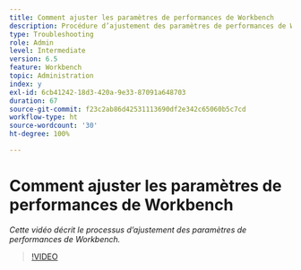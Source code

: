 ```yaml
---
title: Comment ajuster les paramètres de performances de Workbench
description: Procédure d’ajustement des paramètres de performances de Workbench
type: Troubleshooting
role: Admin
level: Intermediate
version: 6.5
feature: Workbench
topic: Administration
index: y
exl-id: 6cb41242-18d3-420a-9e33-87091a648703
duration: 67
source-git-commit: f23c2ab86d42531113690df2e342c65060b5c7cd
workflow-type: ht
source-wordcount: '30'
ht-degree: 100%

---
```


# Comment ajuster les paramètres de performances de Workbench

*Cette vidéo décrit le processus d’ajustement des paramètres de performances de Workbench.*

>[!VIDEO](https://video.tv.adobe.com/v/335511?quality=12&learn=on)
